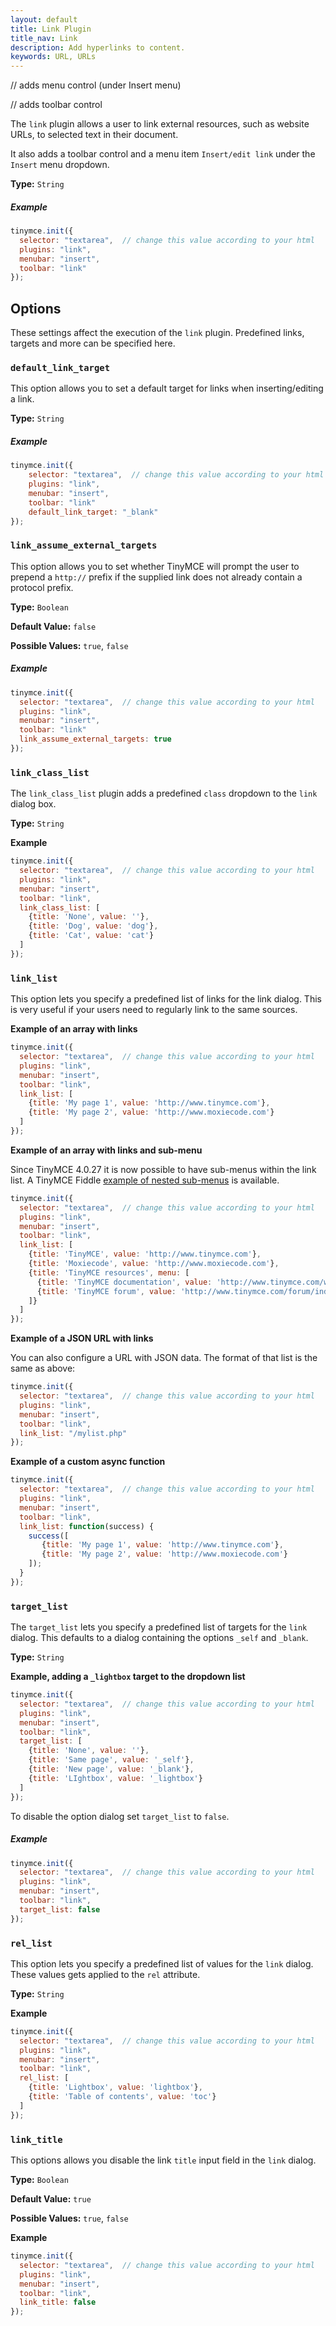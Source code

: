```yaml
---
layout: default
title: Link Plugin
title_nav: Link
description: Add hyperlinks to content.
keywords: URL, URLs
---
```


// adds menu control (under Insert menu)

// adds toolbar control

The `link` plugin allows a user to link external resources, such as website URLs, to selected text in their document.

It also adds a toolbar control and a menu item `Insert/edit link` under the `Insert` menu dropdown.

**Type:** `String`

##### Example

```js
tinymce.init({
  selector: "textarea",  // change this value according to your html
  plugins: "link",
  menubar: "insert",
  toolbar: "link"
});
```

## Options

These settings affect the execution of the `link` plugin. Predefined links, targets and more can be specified here.

### `default_link_target`

This option allows you to set a default target for links when inserting/editing a link.

**Type:** `String`

##### Example

```js
tinymce.init({
    selector: "textarea",  // change this value according to your html
    plugins: "link",
    menubar: "insert",
    toolbar: "link"
    default_link_target: "_blank"
});
```

### `link_assume_external_targets`

This option allows you to set whether TinyMCE will prompt the user to prepend a `http://` prefix if the supplied link does not already contain a protocol prefix.

**Type:** `Boolean`

**Default Value:** `false`

**Possible Values:** `true`, `false`

##### Example

```js
tinymce.init({
  selector: "textarea",  // change this value according to your html
  plugins: "link",
  menubar: "insert",
  toolbar: "link"
  link_assume_external_targets: true
});
```

### `link_class_list`

The `link_class_list` plugin adds a predefined `class` dropdown to the `link` dialog box.

**Type:** `String`

**Example**

```js
tinymce.init({
  selector: "textarea",  // change this value according to your html
  plugins: "link",
  menubar: "insert",
  toolbar: "link",
  link_class_list: [
    {title: 'None', value: ''},
    {title: 'Dog', value: 'dog'},
    {title: 'Cat', value: 'cat'}
  ]
});
```

### `link_list`

This option lets you specify a predefined list of links for the link dialog. This is very useful if your users need to regularly link to the same sources.

**Example of an array with links**

```js
tinymce.init({
  selector: "textarea",  // change this value according to your html
  plugins: "link",
  menubar: "insert",
  toolbar: "link",
  link_list: [
    {title: 'My page 1', value: 'http://www.tinymce.com'},
    {title: 'My page 2', value: 'http://www.moxiecode.com'}
  ]
});
```

**Example of an array with links and sub-menu**

Since TinyMCE 4.0.27 it is now possible to have sub-menus within the link list. A TinyMCE Fiddle [example of nested sub-menus](http://fiddle.tinymce.com/wleaab) is available.

```js
tinymce.init({
  selector: "textarea",  // change this value according to your html
  plugins: "link",
  menubar: "insert",
  toolbar: "link",
  link_list: [
    {title: 'TinyMCE', value: 'http://www.tinymce.com'},
    {title: 'Moxiecode', value: 'http://www.moxiecode.com'},
    {title: 'TinyMCE resources', menu: [
      {title: 'TinyMCE documentation', value: 'http://www.tinymce.com/wiki.php'},
      {title: 'TinyMCE forum', value: 'http://www.tinymce.com/forum/index.php'}
    ]}
  ]
});
```

**Example of a JSON URL with links**

You can also configure a URL with JSON data. The format of that list is the same as above:

```js
tinymce.init({
  selector: "textarea",  // change this value according to your html
  plugins: "link",
  menubar: "insert",
  toolbar: "link",
  link_list: "/mylist.php"
});
```

**Example of a custom async function**

```js
tinymce.init({
  selector: "textarea",  // change this value according to your html
  plugins: "link",
  menubar: "insert",
  toolbar: "link",
  link_list: function(success) {
    success([
       {title: 'My page 1', value: 'http://www.tinymce.com'},
       {title: 'My page 2', value: 'http://www.moxiecode.com'}
    ]);
  }
});
```

### `target_list`

The `target_list` lets you specify a predefined list of targets for the `link` dialog. This defaults to a dialog containing the options `_self` and `_blank`.

**Type:** `String`

**Example, adding a `_lightbox` target to the dropdown list**

```js
tinymce.init({
  selector: "textarea",  // change this value according to your html
  plugins: "link",
  menubar: "insert",
  toolbar: "link",
  target_list: [
    {title: 'None', value: ''},
    {title: 'Same page', value: '_self'},
    {title: 'New page', value: '_blank'},
    {title: 'LIghtbox', value: '_lightbox'}
  ]
});
```

To disable the option dialog set `target_list` to `false`.

##### Example

```js
tinymce.init({
  selector: "textarea",  // change this value according to your html
  plugins: "link",
  menubar: "insert",
  toolbar: "link",
  target_list: false
});
```

### `rel_list`

This option lets you specify a predefined list of values for the `link` dialog. These values gets applied to the `rel` attribute.

**Type:** `String`

**Example**

```js
tinymce.init({
  selector: "textarea",  // change this value according to your html
  plugins: "link",
  menubar: "insert",
  toolbar: "link",
  rel_list: [
    {title: 'Lightbox', value: 'lightbox'},
    {title: 'Table of contents', value: 'toc'}
  ]
});
```

### `link_title`

This options allows you disable the link `title` input field in the `link` dialog.

**Type:** `Boolean`

**Default Value:** `true`

**Possible Values:** `true`, `false`

**Example**

```js
tinymce.init({
  selector: "textarea",  // change this value according to your html
  plugins: "link",
  menubar: "insert",
  toolbar: "link",
  link_title: false
});
```
